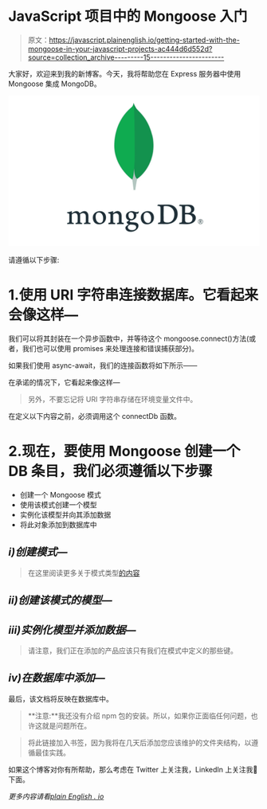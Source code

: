 # JavaScript 项目中的 Mongoose 入门

> 原文：<https://javascript.plainenglish.io/getting-started-with-the-mongoose-in-your-javascript-projects-ac444d6d552d?source=collection_archive---------15----------------------->

大家好，欢迎来到我的新博客。今天，我将帮助您在 Express 服务器中使用 Mongoose 集成 MongoDB。

![](img/82e807504c5fc575362b02fe16f0b816.png)

请遵循以下步骤:

# 1.使用 URI 字符串连接数据库。它看起来会像这样—

我们可以将其封装在一个异步函数中，并等待这个 mongoose.connect()方法(或者，我们也可以使用 promises 来处理连接和错误捕获部分)。

如果我们使用 async-await，我们的连接函数将如下所示——

在承诺的情况下，它看起来像这样—

> 另外，不要忘记将 URI 字符串存储在环境变量文件中。

在定义以下内容之前，必须调用这个 connectDb 函数。

# 2.现在，要使用 Mongoose 创建一个 DB 条目，我们必须遵循以下步骤

*   创建一个 Mongoose 模式
*   使用该模式创建一个模型
*   实例化该模型并向其添加数据
*   将此对象添加到数据库中

## *i)创建模式—*

> 在这里阅读更多关于模式类型[的内容](https://mongoosejs.com/docs/schematypes.html)

## *ii)创建该模式的模型—*

## *iii)实例化模型并添加数据—*

> 请注意，我们正在添加的产品应该只有我们在模式中定义的那些键。

## *iv)在数据库中添加—*

最后，该文档将反映在数据库中。

> **注意:**我还没有介绍 npm 包的安装。所以，如果你正面临任何问题，也许这就是问题所在。

> 将此链接加入书签，因为我将在几天后添加您应该维护的文件夹结构，以遵循最佳实践。

如果这个博客对你有所帮助，那么考虑在 Twitter 上关注我，LinkedIn 上关注我👏下面。

*更多内容请看*[*plain English . io*](http://plainenglish.io/)